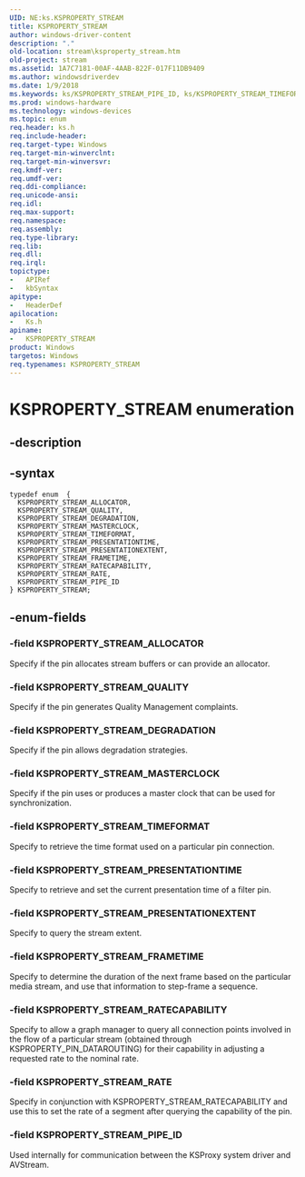 ```yaml
---
UID: NE:ks.KSPROPERTY_STREAM
title: KSPROPERTY_STREAM
author: windows-driver-content
description: "."
old-location: stream\ksproperty_stream.htm
old-project: stream
ms.assetid: 1A7C7181-00AF-4AAB-822F-017F11DB9409
ms.author: windowsdriverdev
ms.date: 1/9/2018
ms.keywords: ks/KSPROPERTY_STREAM_PIPE_ID, ks/KSPROPERTY_STREAM_TIMEFORMAT, ks/KSPROPERTY_STREAM_DEGRADATION, ks/KSPROPERTY_STREAM_RATE, KSPROPERTY_STREAM_PRESENTATIONTIME, KSPROPERTY_STREAM_TIMEFORMAT, KSPROPERTY_STREAM, KSPROPERTY_STREAM_DEGRADATION, KSPROPERTY_STREAM_MASTERCLOCK, ks/KSPROPERTY_STREAM_ALLOCATOR, KSPROPERTY_STREAM_QUALITY, KSPROPERTY_STREAM_PRESENTATIONEXTENT, KSPROPERTY_STREAM_PIPE_ID, stream.ksproperty_stream, KSPROPERTY_STREAM enumeration [Streaming Media Devices], KSPROPERTY_STREAM_RATE, ks/KSPROPERTY_STREAM_PRESENTATIONTIME, ks/KSPROPERTY_STREAM_MASTERCLOCK, KSPROPERTY_STREAM_RATECAPABILITY, ks/KSPROPERTY_STREAM_QUALITY, KSPROPERTY_STREAM_FRAMETIME, ks/KSPROPERTY_STREAM_FRAMETIME, ks/KSPROPERTY_STREAM, KSPROPERTY_STREAM_ALLOCATOR, ks/KSPROPERTY_STREAM_PRESENTATIONEXTENT, ks/KSPROPERTY_STREAM_RATECAPABILITY
ms.prod: windows-hardware
ms.technology: windows-devices
ms.topic: enum
req.header: ks.h
req.include-header: 
req.target-type: Windows
req.target-min-winverclnt: 
req.target-min-winversvr: 
req.kmdf-ver: 
req.umdf-ver: 
req.ddi-compliance: 
req.unicode-ansi: 
req.idl: 
req.max-support: 
req.namespace: 
req.assembly: 
req.type-library: 
req.lib: 
req.dll: 
req.irql: 
topictype:
-	APIRef
-	kbSyntax
apitype:
-	HeaderDef
apilocation:
-	Ks.h
apiname:
-	KSPROPERTY_STREAM
product: Windows
targetos: Windows
req.typenames: KSPROPERTY_STREAM
---
```


# KSPROPERTY_STREAM enumeration


## -description





## -syntax


````
typedef enum  { 
  KSPROPERTY_STREAM_ALLOCATOR,
  KSPROPERTY_STREAM_QUALITY,
  KSPROPERTY_STREAM_DEGRADATION,
  KSPROPERTY_STREAM_MASTERCLOCK,
  KSPROPERTY_STREAM_TIMEFORMAT,
  KSPROPERTY_STREAM_PRESENTATIONTIME,
  KSPROPERTY_STREAM_PRESENTATIONEXTENT,
  KSPROPERTY_STREAM_FRAMETIME,
  KSPROPERTY_STREAM_RATECAPABILITY,
  KSPROPERTY_STREAM_RATE,
  KSPROPERTY_STREAM_PIPE_ID
} KSPROPERTY_STREAM;
````


## -enum-fields




### -field KSPROPERTY_STREAM_ALLOCATOR

Specify if the pin allocates stream buffers or can provide an allocator.


### -field KSPROPERTY_STREAM_QUALITY

Specify if the pin generates Quality Management complaints.


### -field KSPROPERTY_STREAM_DEGRADATION

Specify if the pin allows degradation strategies.


### -field KSPROPERTY_STREAM_MASTERCLOCK

Specify if the pin uses or produces a master clock that can be used for synchronization.


### -field KSPROPERTY_STREAM_TIMEFORMAT

Specify to retrieve the time format used on a particular pin connection.


### -field KSPROPERTY_STREAM_PRESENTATIONTIME

Specify to retrieve and set the current presentation time of a filter pin.


### -field KSPROPERTY_STREAM_PRESENTATIONEXTENT

Specify to query the stream extent.


### -field KSPROPERTY_STREAM_FRAMETIME

Specify to determine the duration of the next frame based on the particular media stream, and use that information to step-frame a sequence.


### -field KSPROPERTY_STREAM_RATECAPABILITY

Specify to allow a graph manager to query all connection points involved in the flow of a particular stream (obtained through KSPROPERTY_PIN_DATAROUTING) for their capability in adjusting a requested rate to the nominal rate.


### -field KSPROPERTY_STREAM_RATE

Specify in conjunction with KSPROPERTY_STREAM_RATECAPABILITY and use this to set the rate of a segment after querying the capability of the pin.


### -field KSPROPERTY_STREAM_PIPE_ID

Used internally for communication between the KSProxy system driver and AVStream.

